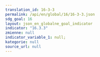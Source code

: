 ```yaml
---
translation_id: 16-3-3
permalink: /api/en/global/16/16-3-3.json
sdg_goal: 16
layout: json_en_globalne_goal_indicator
indicator: "16.3.3"
zmienne: null
indicator_variable_1: null;
kategorie: null
source_url: null
---
```

